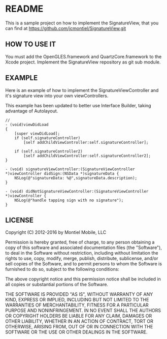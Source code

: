 README
======

This is a sample project on how to implement the SignatureView, that you can find at https://github.com/jcmontiel/SignatureView.git

HOW TO USE IT
-------------

You must add the OpenGLES.framework and QuartzCore.framework to the Xcode project. Implement the SignatureView repository as git sub module.

EXAMPLE
-------

Here is an example of how to implement the SignatureViewController and it's signature view into your own viewControllers.

This example has been updated to better use Interface Builder, taking advantage of Autolayout.

	//
    - (void)viewDidLoad
    {
        [super viewDidLoad];
        if (self.signatureController)
            [self addChildViewController:self.signatureController];

        if (self.signatureController2)
            [self addChildViewController:self.signatureController2];
    }

    - (void) signatureViewController:(SignatureViewController *)viewController didSign:(NSData *)signatureData {
        NSLog(@"signatureData: %@",signatureData.description);
    }
    
    - (void) didNotSignatureViewController:(SignatureViewController *)viewController {
        NSLog(@"handle tapping sign with no signature");
    }

LICENSE
-------

Copyright (C) 2012-2016 by Montiel Mobile, LLC

Permission is hereby granted, free of charge, to any person obtaining a copy
of this software and associated documentation files (the "Software"), to deal
in the Software without restriction, including without limitation the rights
to use, copy, modify, merge, publish, distribute, sublicense, and/or sell
copies of the Software, and to permit persons to whom the Software is
furnished to do so, subject to the following conditions:

The above copyright notice and this permission notice shall be included in
all copies or substantial portions of the Software.

THE SOFTWARE IS PROVIDED "AS IS", WITHOUT WARRANTY OF ANY KIND, EXPRESS OR
IMPLIED, INCLUDING BUT NOT LIMITED TO THE WARRANTIES OF MERCHANTABILITY,
FITNESS FOR A PARTICULAR PURPOSE AND NONINFRINGEMENT. IN NO EVENT SHALL THE
AUTHORS OR COPYRIGHT HOLDERS BE LIABLE FOR ANY CLAIM, DAMAGES OR OTHER
LIABILITY, WHETHER IN AN ACTION OF CONTRACT, TORT OR OTHERWISE, ARISING FROM,
OUT OF OR IN CONNECTION WITH THE SOFTWARE OR THE USE OR OTHER DEALINGS IN
THE SOFTWARE.
